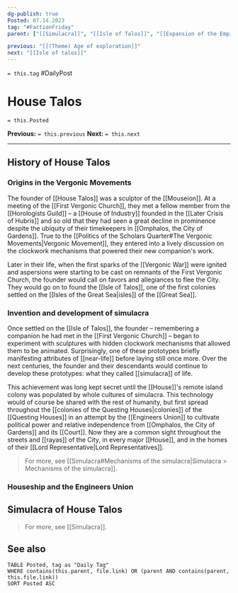 ```yaml
---
dg-publish: true
Posted: 07.14.2023
tag: "#FactionFriday"
parent: ["[[Simulacra]]", "[[Isle of Talos]]", "[[Expansion of the Empire]]", "[[Engineers Union]]", "[[House]]"]

previous: "[[(Theme) Age of exploration]]"
next: "[[Isle of talos]]"
---
```

`= this.tag` #DailyPost 
# House Talos
`= this.Posted`

**Previous:** `= this.previous`
**Next:** `= this.next`

---

## History of House Talos

### Origins in the Vergonic Movements

The founder of [[House Talos]] was a sculptor of the [[Mouseion]]. At a meeting of the [[First Vergonic Church]], they met a fellow member from the [[Horologists Guild]] – a [[House of Industry]] founded in the [[Later Crisis of Hubris]] and so old that they had seen a great decline in prominence despite the ubiquity of their timekeepers in [[Omphalos, the City of Gardens]]. True to the [[Politics of the Scholars Quarter#The Vergonic Movements|Vergonic Movement]], they entered into a lively discussion on the clockwork mechanisms that powered their new companion's work.

Later in their life, when the first sparks of the [[Vergonic War]] were ignited and aspersions were starting to be cast on remnants of the First Vergonic Church, the founder would call on favors and allegiances to flee the City. They would go on to found the [[Isle of Talos]], one of the first colonies settled on the [[Isles of the Great Sea|isles]] of the [[Great Sea]].

### Invention and development of simulacra

Once settled on the [[Isle of Talos]], the founder – remembering a companion he had met in the [[First Vergonic Church]] – began to experiment with sculptures with hidden clockwork mechanisms that allowed them to be animated. Surprisingly, one of these prototypes briefly manifesting attributes of [[near-life]] before laying still once more. Over the next centuries, the founder and their descendants would continue to develop these prototypes: what they called [[simulacra]] of life.

This achievement was long kept secret until the [[House]]'s remote island colony was populated by whole cultures of simulacra. This technology would of course be shared with the rest of humanity, but first spread throughout the [[colonies of the Questing Houses|colonies]] of the [[Questing Houses]] in an attempt by the [[Engineers Union]] to cultivate political power and relative independence from [[Omphalos, the City of Gardens]] and its [[Court]]. Now they are a common sight throughout the streets and [[rayas]] of the City, in every major [[House]], and in the homes of their [[Lord Representative|Lord Representatives]].

> For more, see [[Simulacra#Mechanisms of the simulacra|Simulacra > Mechanisms of the simulacra]].

### Houseship and the Engineers Union



## Simulacra of House Talos

> For more, see [[Simulacra]].

## See also
```dataview
TABLE Posted, tag as "Daily Tag"
WHERE contains(this.parent, file.link) OR (parent AND contains(parent, this.file.link))
SORT Posted ASC
```
